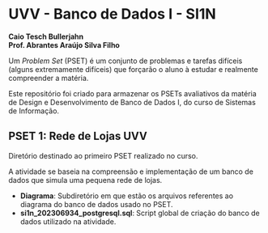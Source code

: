 # UVV - Banco de Dados I - SI1N
**Caio Tesch Bullerjahn  
Prof. Abrantes Araújo Silva Filho**

Um _Problem Set_ (PSET) é um conjunto de problemas e tarefas difíceis (alguns extremamente difíceis) que forçarão o aluno à estudar e realmente compreender a matéria. 

Este repositório foi criado para armazenar os PSETs avaliativos da matéria de Design e Desenvolvimento de Banco de Dados I, do curso de Sistemas de Informação.


## PSET 1: Rede de Lojas UVV
Diretório destinado ao primeiro PSET realizado no curso. 

A atividade se baseia na compreensão e implementação de um banco de dados que simula uma pequena rede de lojas.

- **Diagrama**: Subdiretório em que estão os arquivos referentes ao diagrama do banco de dados usado no PSET.
- **si1n_202306934_postgresql.sql**: Script global de criação do banco de dados utilizado na atividade.    

